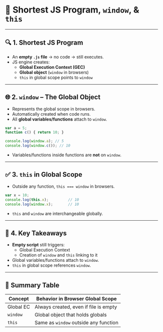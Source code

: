 # 📘 Shortest JS Program, `window`, & `this`

---

## 🔍 1. Shortest JS Program
- An **empty `.js` file** → no code → still executes.
- JS engine creates:
  - **Global Execution Context (GEC)**
  - **Global object** (`window` in browsers)
  - `this` in global scope points to `window`

---

## 🌐 2. `window` – The Global Object
- Represents the global scope in browsers.
- Automatically created when code runs.
- All **global variables/functions** attach to `window`.
```js
var a = 5;
function c() { return 10; }

console.log(window.a); // 5
console.log(window.c()); // 10
````
* Variables/functions inside functions are **not** on `window`.

---

## ✅ 3. `this` in Global Scope
* Outside any function, `this === window` in browsers.
```js
var x = 10;
console.log(this.x);         // 10
console.log(window.x);       // 10
```
* `this` and `window` are interchangeable globally.

---

## 🧠 4. Key Takeaways
* **Empty script** still triggers:
  * Global Execution Context
  * Creation of `window` and `this` linking to it
* Global variables/functions attach to `window`.
* `this` in global scope references `window`.

---

## 🧾 Summary Table
| Concept   | Behavior in Browser Global Scope      |
| --------- | ------------------------------------- |
| Global EC | Always created, even if file is empty |
| `window`  | Global object that holds globals      |
| `this`    | Same as `window` outside any function |
